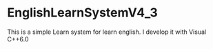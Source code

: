 EnglishLearnSystemV4_3
======================
This is a simple Learn system for learn english.
I develop it with Visual C++6.0
